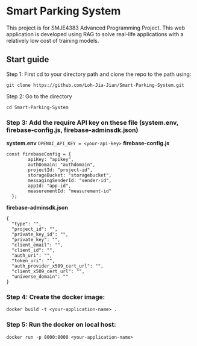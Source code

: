 # Smart Parking System
This project is for SMJE4383 Advanced Programming Project. This web application is developed using RAG to solve real-life applications with a relatively low cost of training models.

## Start guide
Step 1: First cd to your directory path and clone the repo to the path using:
```
git clone https://github.com/Loh-Jia-Jian/Smart-Parking-System.git
```
Step 2: Go to the directory
```
cd Smart-Parking-System
```
### Step 3: Add the require API key on these file (system.env, firebase-config.js, firebase-adminsdk.json)
**system.env**
```OPENAI_API_KEY = <your-api-key>```
**firebase-config.js**
```
const firebaseConfig = {
	    apiKey: "apikey",
	    authDomain: "authdomain",
	    projectId: "project-id",
	    storageBucket: "storagebucket",
	    messagingSenderId: "sender-id",
	    appId: "app-id",
	    measurementId: "measurement-id"
  };
```
**firebase-adminsdk.json**
```
{
  "type": "",
  "project_id": "",
  "private_key_id": "",
  "private_key": "",
  "client_email": "",
  "client_id": "",
  "auth_uri": "",
  "token_uri": "",
  "auth_provider_x509_cert_url": "",
  "client_x509_cert_url": "",
  "universe_domain": ""
}
```
### Step 4: Create the docker image:
```
docker build -t <your-application-name> .
```

### Step 5: Run the docker on local host:
```
docker run -p 8000:8000 <your-application-name>
```
